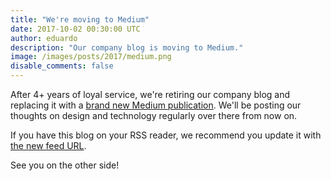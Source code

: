 ```yaml
---
title: "We're moving to Medium"
date: 2017-10-02 00:30:00 UTC
author: eduardo
description: "Our company blog is moving to Medium."
image: /images/posts/2017/medium.png
disable_comments: false
---
```


After 4+ years of loyal service, we're retiring our company blog and replacing it with a [brand new Medium publication](https://blog.kollegorna.se). We'll be posting our thoughts on design and technology regularly over there from now on.

If you have this blog on your RSS reader, we recommend you update it with [the new feed URL](https://blog.kollegorna.se/feed/).

See you on the other side!
